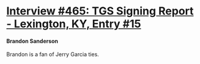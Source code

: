 # [Interview #465: TGS Signing Report - Lexington, KY, Entry #15](https://www.theoryland.com/intvmain.php?i=465#15)

#### Brandon Sanderson

Brandon is a fan of Jerry Garcia ties.

